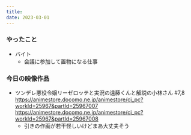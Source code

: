```yaml
---
title:
date: 2023-03-01
---
```


### やったこと
+ バイト
  + 会議に参加して置物になる仕事

### 今日の映像作品
+ ツンデレ悪役令嬢リーゼロッテと実況の遠藤くんと解説の小林さん #7,8 <https://animestore.docomo.ne.jp/animestore/ci_pc?workId=25967&partId=25967007> <https://animestore.docomo.ne.jp/animestore/ci_pc?workId=25967&partId=25967008>
  + 引きの作画が若干怪しいけどまあ大丈夫そう
